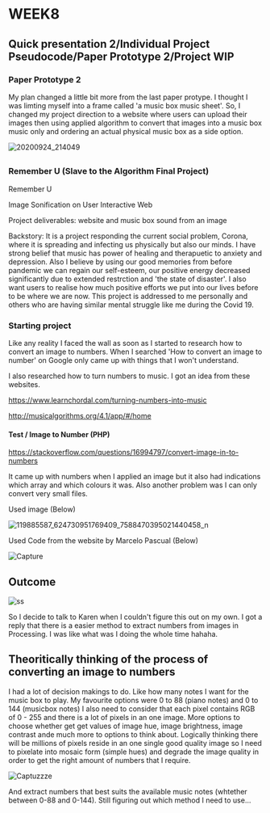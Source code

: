 # WEEK8

## Quick presentation 2/Individual Project Pseudocode/Paper Prototype 2/Project WIP

### Paper Prototype 2

My plan changed a little bit more from the last paper protype. I thought I was limting myself into a frame called 'a music box music sheet'. So, I changed my project direction to a website where users can upload their images then using applied algorithm to convert that images into a music box music only and ordering an actual physical music box as a side option.


![20200924_214049](https://user-images.githubusercontent.com/68723268/94145600-24048380-feb6-11ea-9862-d4866fa12864.gif)

##

### Remember U (Slave to the Algorithm Final Project)

Remember U

Image Sonification on User Interactive Web

Project deliverables: website and music box sound from an image

Backstory:
It is a project responding the current social problem, Corona, where it is spreading and infecting us physically but also our minds. I have strong belief that music has power of healing and therapuetic to anxiety and depression. Also I believe by using our good memories from before pandemic we can regain our self-esteem, our positive energy decreased significantly due to extended restrction and 'the state of disaster'.
I also want users to realise how much positive efforts we put into our lives before to be where we are now.
This project is addressed to me personally and others who are having similar mental struggle like me during the Covid 19.

### Starting project

Like any reality I faced the wall as soon as I started to research how to convert an image to numbers. When I searched 'How to convert an image to number' on Google only came up with things that I won't understand.

I also researched how to turn numbers to music. I got an idea from these websites.

https://www.learnchordal.com/turning-numbers-into-music

http://musicalgorithms.org/4.1/app/#/home

#### Test /  Image to Number (PHP)

https://stackoverflow.com/questions/16994797/convert-image-in-to-numbers


It came up with numbers when I applied an image but it also had indications which array and which colours it was. Also another problem was I can only convert very small files.

Used image (Below)

![119885587_624730951769409_7588470395021440458_n](https://user-images.githubusercontent.com/68723268/94150168-28cc3600-febc-11ea-9052-0ba92aa87f43.jpg)


Used Code from the website by Marcelo Pascual (Below)

![Capture](https://user-images.githubusercontent.com/68723268/94150681-ccb5e180-febc-11ea-94b5-6ad3a408fd6c.JPG)

## Outcome

![ss](https://user-images.githubusercontent.com/68723268/94150888-0dadf600-febd-11ea-8815-01fd95189c34.JPG)

So I decide to talk to Karen when I couldn't figure this out on my own. I got a reply that there is a easier method to extract numbers from images in Processing. I was like what was I doing the whole time hahaha.

## Theoritically thinking of the process of converting an image to numbers

I had a lot of decision makings to do. Like how many notes I want for the music box to play. My favourite options were 0 to 88 (piano notes) and 0 to 144 (musicbox notes)
I also need to consider that each pixel contains RGB of 0 - 255 and there is a lot of pixels in an one image.
More options to choose whether get get values of image hue, image brightness, image contrast ande much more to options to think about.
Logically thinking there will be millions of pixels reside in an one single good quality image so I need to pixelate into mosaic form (simple hues) and degrade the image quality in order to get the right amount of numbers that I require.


![Captuzzze](https://user-images.githubusercontent.com/68723268/94152072-83ff2800-febe-11ea-8bb7-5fcd3db4b06e.JPG)


And extract numbers that best suits the available music notes (whtether between 0-88 and 0-144). Still figuring out which method I need to use...

